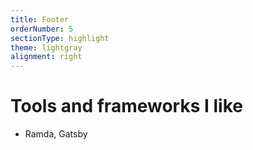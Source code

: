 ```yaml
---
title: Footer
orderNumber: 5
sectionType: highlight
theme: lightgray
alignment: right
---
```


# Tools and frameworks I like

* Ramda, Gatsby
